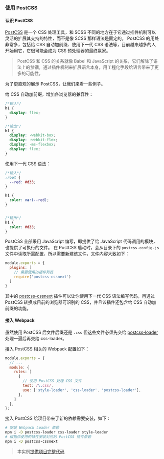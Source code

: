 ### 使用 PostCSS

#### 认识 PostCSS
[PostCSS](http://postcss.org) 是一个 CSS 处理工具，和 SCSS 不同的地方在于它通过插件机制可以灵活的扩展其支持的特性，而不是像 SCSS 那样语法是固定的。
PostCSS 的用处非常多，包括给 CSS 自动加前缀、使用下一代 CSS 语法等，目前越来越多的人开始用它，它很可能会成为 CSS 预处理器的最终赢家。

> PostCSS 和 CSS 的关系就像 Babel 和 JavaScript 的关系，它们解除了语法上的禁锢，通过插件机制来扩展语言本身，用工程化手段给语言带来了更多的可能性。

为了更直观的展示 PostCSS，让我们来看一些例子。

给 CSS 自动加前缀，增加各浏览器的兼容性：
```css
/*输入*/
h1 {
  display: flex;
}

/*输出*/
h1 {
  display: -webkit-box;
  display: -webkit-flex;
  display: -ms-flexbox;
  display: flex;
}
```

使用下一代 CSS 语法：
```css
/*输入*/
:root {
  --red: #d33;
}

h1 {
  color: var(--red);
}


/*输出*/
h1 { 
  color: #d33;
}
```

PostCSS 全部采用 JavaScript 编写，即提供了给 JavaScript 代码调用的模块，也提供了可执行的文件。
在 PostCSS 启动时，会从目录下的 `postcss.config.js` 文件中读取所需配置，所以需要新建该文件，文件内容大致如下：
```js
module.exports = {
  plugins: [
    // 需要使用的插件列表
    require('postcss-cssnext')
  ]
}
```
其中的 [postcss-cssnext](http://cssnext.io) 插件可以让你使用下一代 CSS 语法编写代码，再通过 PostCSS 转换成目前的浏览器可识别的 CSS，并且该插件还包含给 CSS 自动加前缀的功能。

#### 接入 Webpack
虽然使用 PostCSS 后文件后缀还是 `.css` 但这些文件必须先交给 [postcss-loader](https://github.com/postcss/postcss-loader) 处理一遍后再交给 css-loader。

接入 PostCSS 相关的 Webpack 配置如下：
```js
module.exports = {
  // ...
  module: {
    rules: [
      {
        // 使用 PostCSS 处理 CSS 文件
        test: /\.css/,
        use: ['style-loader', 'css-loader', 'postcss-loader'],
      },
    ]
  },
};
```

接入 PostCSS 给项目带来了新的依赖需要安装，如下：
```bash
# 安装 Webpack Loader 依赖
npm i -D postcss-loader css-loader style-loader
# 根据你使用的特性安装对应的 PostCSS 插件依赖
npm i -D postcss-cssnext
```

> 本实例[提供项目完整代码](http://webpack.wuhaolin.cn/3-5使用PostCSS.zip)

